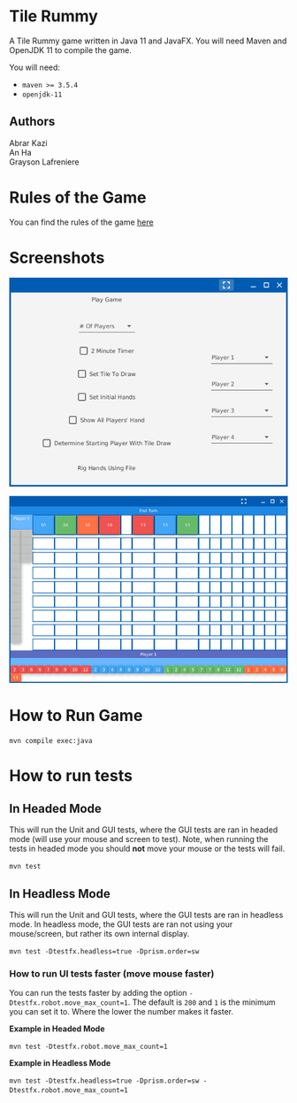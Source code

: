 # Tile Rummy
A Tile Rummy game written in Java 11 and JavaFX. You will need Maven and OpenJDK
11 to compile the game.

You will need:
* `maven >= 3.5.4`
* `openjdk-11`

## Authors
Abrar Kazi  
An Ha  
Grayson Lafreniere  

# Rules of the Game
You can find the rules of the game
[here](https://www.rrrummy.com/en/tilerummy-rules.php)

# Screenshots
![Main menu of the game](screenshots/mainmenu.png)

![Gameplay](screenshots/gameplay1.png)

# How to Run Game
`mvn compile exec:java`

# How to run tests

## In Headed Mode
This will run the Unit and GUI tests, where the GUI tests are ran in headed
mode (will use your mouse and screen to test). Note, when running the tests in
headed mode you should **not** move your mouse or the tests will fail.

`mvn test`

## In Headless Mode
This will run the Unit and GUI tests, where the GUI tests are ran in headless
mode. In headless mode, the GUI tests are ran not using your mouse/screen, but
rather its own internal display.

`mvn test -Dtestfx.headless=true -Dprism.order=sw`

### How to run UI tests faster (move mouse faster)
You can run the tests faster by adding the option
`-Dtestfx.robot.move_max_count=1`. The default is `200` and `1` is the minimum
you can set it to. Where the lower the number makes it faster.

**Example in Headed Mode**

`mvn test -Dtestfx.robot.move_max_count=1`

**Example in Headless Mode**

`mvn test -Dtestfx.headless=true -Dprism.order=sw -Dtestfx.robot.move_max_count=1`
